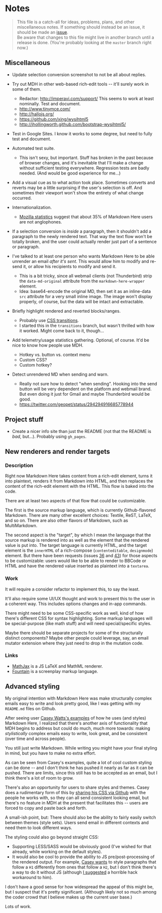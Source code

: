 # Notes

> This file is a catch-all for ideas, problems, plans, and other miscellaneous notes. If something should instead be an issue, it should be made an [issue](https://github.com/adam-p/markdown-here/issues).  
> Be aware that changes to this file might live in another branch until a release is done. (You're probably looking at the `master` branch right now.)


## Miscellaneous

* Update selection conversion screenshot to not be all about replies.

* Try out MDH in other web-based rich-edit tools -- it'll surely work in some of them.
  * Redactor: http://imperavi.com/support/ This seems to work at least nominally. Test and document.
  * http://www.tinymce.com/
  * http://hallojs.org/
  * https://github.com/xing/wysihtml5
  * http://jhollingworth.github.com/bootstrap-wysihtml5/

* Test in Google Sites. I know it works to some degree, but need to fully test and document.

* Automated test suite. 
  * This isn't sexy, but important. Stuff has broken in the past because of browser changes, and it's inevitable that I'll make a change without sufficient testing everywhere. Regression tests are badly needed. (And would be good experience for me...)

* Add a visual cue as to what action took place. Sometimes converts and reverts may be a little surprising if the user's selection is off. And sometimes their viewport won't show the entirety of what change occurred.

* Internationalization.
  * [Mozilla statistics](https://addons.mozilla.org/en-US/firefox/addon/markdown-here/statistics/) suggest that about 35% of Markdown Here users are not anglophones.  

* If a selection conversion is *inside* a paragraph, then it shouldn't add a paragraph to the newly rendered text. That way the text flow won't be totally broken, and the user could actually render just part of a sentence or paragraph.

* I've talked to at least one person who wants Markdown Here to be able unrender an email *after it's sent*. This would allow him to modify and re-send it, or allow his recipients to modify and send it.
  * This is a bit tricky, since all webmail clients (not Thunderbird) strip the `data-md-original` attribute from the `markdown-here-wrapper` element.
  * Idea: base64-encode the original MD, then set it as an inline-data `src` attribute for a very small inline image. The image won't display properly, of course, but the data will be intact and extractable.

* Briefly highlight rendered and reverted blocks/ranges.
  * Probably use [CSS transitions](https://developer.mozilla.org/en/CSS/CSS_transitions).
  * I started this in the `transitions` branch, but wasn't thrilled with how it worked. Might come back to it, though...

* Add telemetry/usage statistics gathering. Optional, of course. It'd be nice to know how people use MDH.
  * Hotkey vs. button vs. context menu
  * Custom CSS?
  * Custom hotkey?

* Detect unrendered MD when sending and warn. 
  * Really not sure how to detect "when sending". Hooking into the send button will be very dependent on the platform and webmail brand. But even doing it just for Gmail and maybe Thunderbird would be good.
  * https://twitter.com/geopet/status/294294916685778944


## Project stuff

* Create a nicer info site than just the README (not that the README is *bad*, but...). Probably using `gh_pages`.


## New renderers and render targets

### Description 

Right now Markdown Here takes content from a rich-edit element, turns it into plaintext, renders it from Markdown into HTML, and then replaces the content of the rich-edit element with the HTML. This flow is baked into the code.

There are at least two aspects of that flow that could be customizable.

The first is the source markup language, which is currently Github-flavored Markdown. There are many other excellent choices: Textile, ReST, LaTeX, and so on. There are also other flavors of Markdown, such as MultiMarkdown. 

The second aspect is the "target", by which I mean the language that the source markup is rendered into as well as the element that the rendered value is put into. The target language is currently HTML, and the target element is the `innerHTML` of a rich-compose (`contenteditable`, `designmode`) element. But there have been requests (issues [36](https://github.com/adam-p/markdown-here/issues/36) and [43](https://github.com/adam-p/markdown-here/issues/43)) for those aspects to be customizable: users would like to be able to render to BBCode or HTML and have the rendered value inserted as plaintext into a `textarea`. 

### Work

It will require a consider refactor to implement this, to say the least. 

It'll also require some UI/UX thought and work to present this to the user in a coherent way. This includes options changes and in-app commands.

There might need to be some CSS-specific work as well, kind of how there's different CSS for syntax highlighting. Some markup languages will be special-purpose (like math stuff) and will need special/specific styles.

Maybe there should be separate projects for some of the structurally distinct components? Maybe other people could leverage, say, an email mutator extension where they just need to drop in the mutation code.

### Links

* [MathJax](http://www.mathjax.org/) is a JS LaTeX and MathML renderer. 
* [Fountain](http://fountain.io/dingus) is a screenplay markup language.


## Advanced styling

My original intention with Markdown Here was make structurally complex emails easy to write and look pretty good, like I was getting with my `README.md` files on Github. 

After seeing user [Casey Watts's examples](https://groups.google.com/d/topic/markdown-here/XlsuTCHR4zE/discussion) of how he uses (and styles) Markdown Here, I realized that there's another axis of functionality that MDH begins to address but could do much, much more towards: making *stylistically* complex emails easy to write, look great, and be consistent (over time and across people).

You still just write Markdown. While writing you might have your final styling in mind, but you have to make no extra effort. 

As can be seen from Casey's examples, quite a lot of cool custom styling can be done -- and I don't think he has pushed it nearly as far as it can be pushed. There are limits, since this still has to be accepted as an email, but I think there's a lot of room to grow.

There's also an opportunity for users to share styles and themes. Casey does a rudimentary form of this by [sharing his CSS via Github](https://github.com/caseywatts/markdown-here-css) with the people he works with, so they can all send consistent looking email, but there's no feature in MDH at the present that facilitates this -- users are forced to copy and paste back and forth. 

A small-ish point, but: There should also be the ability to fairly easily switch between themes (style sets). Users send email in different contexts and need them to look different ways.

The styling could also go beyond straight CSS: 
* Supporting LESS/SASS would be obviously good (I've wished for that already, while working on the default styles). 
* It would also be cool to provide the ability to JS pre/post-processing of the rendered output. For example, [Casey wants](https://groups.google.com/d/msg/markdown-here/XlsuTCHR4zE/-iny-t2kSuIJ) to style paragraphs that follow a `H1` differently from ones that follow a `H2`, but I don't think there's a way to do it without JS (although [I suggested](https://groups.google.com/d/msg/markdown-here/XlsuTCHR4zE/ycHikmx01DUJ) a horrible hack workaround to him).

I don't have a good sense for how widespread the appeal of this might be, but I suspect that it's pretty significant. (Although likely not so much among the coder crowd that I believe makes up the current user base.)

Lots of work.
